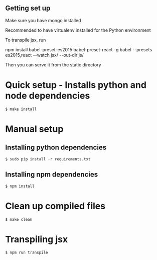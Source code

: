 ## Getting set up

Make sure you have mongo installed

Recommended to have virtualenv installed for the Python environment

To transpile jsx, run

npm install babel-preset-es2015 babel-preset-react -g
babel --presets es2015,react --watch jsx/ --out-dir js/

Then you can serve it from the static directory

# Quick setup - Installs python and node dependencies
`$ make install`

# Manual setup
## Installing python dependencies
`$ sudo pip install -r requirements.txt`

## Installing npm dependencies
`$ npm install`

# Clean up compiled files
`$ make clean`

# Transpiling jsx
`$ npm run transpile`
